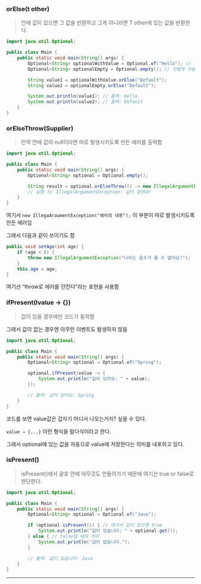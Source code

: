 ### orElse(t other)

> 안에 값이 있으면 그 값을 반환하고 그게 아니라면 T other에 있는 값을 반환한다.

```java
import java.util.Optional;

public class Main {
    public static void main(String[] args) {
        Optional<String> optionalWithValue = Optional.of("Hello"); // 이렇게 사용함
        Optional<String> optionalEmpty = Optional.empty(); // 이렇게 사용한다.

        String value1 = optionalWithValue.orElse("Default");
        String value2 = optionalEmpty.orElse("Default");

        System.out.println(value1); // 출력: Hello
        System.out.println(value2); // 출력: Default
    }
}
```

### orElseThrow(Supplier)

> 만약 안에 값이 null이라면 따로 발생시키도록 만든 에러를 출력함

```java
import java.util.Optional;

public class Main {
    public static void main(String[] args) {
        Optional<String> optional = Optional.empty();

        String result = optional.orElseThrow(() -> new IllegalArgumentException("값이 없어요!"));
        // 실행 시: IllegalArgumentException: 값이 없어요!
    }
}
```

여기서 `new IllegaAraumentException("에러의 내용");` 이 부분이 따로 발생시키도록 만든 에러임

그래서 다음과 같이 쓰이기도 함

```java
public void setAge(int age) {
    if (age < 0) {
        throw new IllegalArgumentException("나이는 음수가 될 수 없어요!");
    }
    this.age = age;
}
```

여기선 “throw로 에러를 던진다”라는 표현을 사용함

### ifPresent(lvalue → {})

> 값이 있을 경우에만 코드가 동작함

그래서 값이 없는 경우엔 아무런 이벤트도 발생하지 않음

```java
import java.util.Optional;

public class Main {
    public static void main(String[] args) {
        Optional<String> optional = Optional.of("Spring");

        optional.ifPresent(value -> {
            System.out.println("값이 있어요: " + value);
        });

        // 출력: 값이 있어요: Spring
    }
}
```

코드를 보면 value값은 갑자기 어디서 나오는거지? 싶을 수 있다.

`value → {...}` 이런 형식을 람다식이라고 한다.

그래서 optional에 있는 값을 자동으로 value에 저장한다는 의미를 내포하고 있다.

### isPresent()

> isPresent()에서 괄호 안에 아무것도 안들어가기 때문에 여기선 true or false로 판단한다.

```java
import java.util.Optional;

public class Main {
    public static void main(String[] args) {
        Optional<String> optional = Optional.of("Java");

        if (optional.isPresent()) { // 여기서 값이 있으면 true
            System.out.println("값이 있습니다: " + optional.get());
        } else { // false일 때의 처리
            System.out.println("값이 없습니다.");
        }

        // 출력: 값이 있습니다: Java
    }
}
```

---